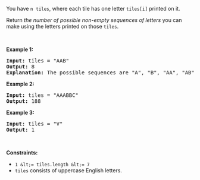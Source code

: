 You have `` n ``&nbsp;&nbsp;`` tiles ``, where each tile has one letter `` tiles[i] `` printed on it.

Return _the number of possible non-empty sequences of letters_ you can make using the letters printed on those `` tiles ``.

&nbsp;

__Example 1:__

<pre>
<strong>Input:</strong> tiles = "AAB"
<strong>Output:</strong> 8
<strong>Explanation: </strong>The possible sequences are "A", "B", "AA", "AB", "BA", "AAB", "ABA", "BAA".
</pre>

__Example 2:__

<pre>
<strong>Input:</strong> tiles = "AAABBC"
<strong>Output:</strong> 188
</pre>

__Example 3:__

<pre>
<strong>Input:</strong> tiles = "V"
<strong>Output:</strong> 1
</pre>

&nbsp;

__Constraints:__

*   `` 1 &lt;= tiles.length &lt;= 7 ``
*   `` tiles `` consists of uppercase English letters.